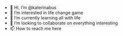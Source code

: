 - 👋 Hi, I’m @katerinabus
- 👀 I’m interested in life change game
- 🌱 I’m currently learning all with life
- 💞️ I’m looking to collaborate on everything interesting
- 📫 How to reach me here

<!---
katerinabus/katerinabus is a ✨ special ✨ repository because its `README.md` (this file) appears on your GitHub profile.
You can click the Preview link to take a look at your changes.
--->
